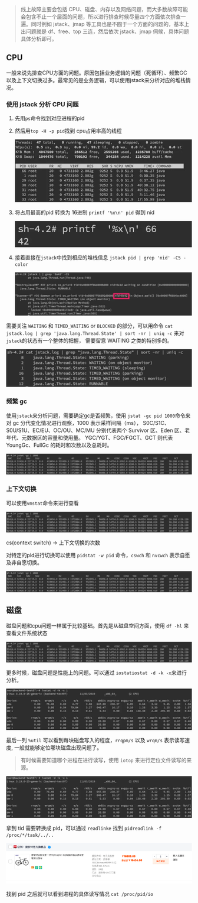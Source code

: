 > 线上故障主要会包括 CPU、磁盘、内存以及网络问题，而大多数故障可能会包含不止一个层面的问题，所以进行排查时候尽量四个方面依次排查一遍。同时例如 jstack、jmap 等工具也是不囿于一个方面的问题的，基本上出问题就是 df、free、top 三连，然后依次 jstack、jmap 伺候，具体问题具体分析即可。

## CPU

一般来说先排查CPU方面的问题。原因包括业务逻辑的问题（死循环）、频繁GC以及上下文切换过多。最常见的是业务逻辑，可以使用jstack来分析对应的堆栈情况。

### 使用 jstack 分析 CPU 问题

1. 先用`ps`命令找到对应进程的pid

2. 然后用`top -H -p pid`找到 cpu占用率高的线程

    ![top -H -p pid](image.png)
3. 将占用最高的pid 转换为 16进制 `printf '%x\n' pid` 得到 nid

    ![alt text](image-1.png)

4. 接着直接在`jstack`中找到相应的堆栈信息 `jstack pid | grep 'nid' -C5 -color`

    ![alt text](image-2.png)

需要关注 `WAITING` 和 `TIMED_WAITING` or `BLOCKED` 的部分，可以用命令 `cat jstack.log | grep 'java.lang.Thread.State' | sort -nr | uniq -c` 来对`jstack`的状态有一个整体的把握，
需要留意 WAITING 之类的特别多的。

   ![img.png](img.png)
   
### 频繁 gc

   使用`jstack`来分析问题，需要确定gc是否频繁，使用 `jstat -gc pid 1000`命令来对 gc 分代变化情况进行观察，1000 表示采样间隔（ms），
   S0C/S1C、S0U/S1U、EC/EU、OC/OU、MC/MU 分别代表两个 Survivor 区、Eden 区、老年代、元数据区的容量和使用量。
   YGC/YGT、FGC/FGCT、GCT 则代表 YoungGc、FullGc 的耗时和次数以及总耗时。
   
   ![img_1.png](img_1.png)
   
### 上下文切换

   可以使用`vmstat`命令来进行查看
   
   ![img_2.png](img_2.png)
   
   cs(context switch) -> 上下文切换的次数
   
   对特定的pid进行切换可以使用 `pidstat -w pid` 命令，`cswch` 和 `nvcwch` 表示自愿及非自愿切换。
   
   ![img_3.png](img_3.png)
   
## 磁盘

   磁盘问题和cpu问题一样属于比较基础。首先是从磁盘空间方面，使用 `df -hl` 来查看文件系统状态
   
   ![img_4.png](img_4.png)
   
   更多时候，磁盘问题是性能上的问题。可以通过 `iostatiostat -d -k -x`来进行分析。
   
   ![img_5.png](img_5.png)
   
   最后一列 `%util` 可以看到每块磁盘写入的程度，`rrqpm/s` 以及 `wrqm/s` 表示读写速度, 一般就能够定位哪块磁盘出现问题了。
   
   > 有时候需要知道哪个进程在进行读写，使用 `iotop` 来进行定位文件读写的来源。
   
   ![img_6.png](img_6.png)

   拿到 tid 需要转换成 pid，可以通过 `readlinke` 找到 `pidreadlink -f /proc/*/task/../..`

   ![img_7.png](img_7.png)
   
   找到 pid 之后就可以看到进程的具体读写情况 `cat /proc/pid/io`
   
